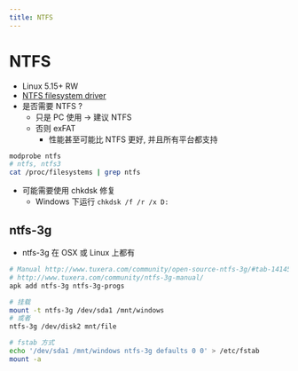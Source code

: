 ```yaml
---
title: NTFS
---
```


# NTFS

- Linux 5.15+ RW
- [NTFS filesystem driver](https://docs.kernel.org/6.6/filesystems/ntfs.html)
- 是否需要 NTFS ?
  - 只是 PC 使用 -> 建议 NTFS
  - 否则 exFAT
    - 性能甚至可能比 NTFS 更好, 并且所有平台都支持

```bash
modprobe ntfs
# ntfs, ntfs3
cat /proc/filesystems | grep ntfs
```

- 可能需要使用 chkdsk 修复
  - Windows 下运行 `chkdsk /f /r /x D:`

## ntfs-3g

- ntfs-3g 在 OSX 或 Linux 上都有

```bash
# Manual http://www.tuxera.com/community/open-source-ntfs-3g/#tab-1414502373-2-22
# http://www.tuxera.com/community/ntfs-3g-manual/
apk add ntfs-3g ntfs-3g-progs

# 挂载
mount -t ntfs-3g /dev/sda1 /mnt/windows
# 或者
ntfs-3g /dev/disk2 mnt/file

# fstab 方式
echo '/dev/sda1 /mnt/windows ntfs-3g defaults 0 0' > /etc/fstab
mount -a
```

